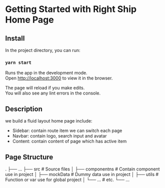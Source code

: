 # Getting Started with Right Ship Home Page
## Install

In the project directory, you can run:

### `yarn start`

Runs the app in the development mode.\
Open [http://localhost:3000](http://localhost:3000) to view it in the browser.

The page will reload if you make edits.\
You will also see any lint errors in the console.

## Description

we build a fluid layout home page include:
  - Sidebar: contain route item we can switch each page
  - Navbar: contain logo, search input and avatar
  - Content: contain content of page which has active item

## Page Structure
.
    ├── ...
    ├── src                     # Source files 
    │   ├── componentns         # Contain component use in project
    │   ├── mockData            # Dummy data use in project
    │   ├── utils               # Function or var use for global project
    │   └── ...                 # etc.
    └── ...

